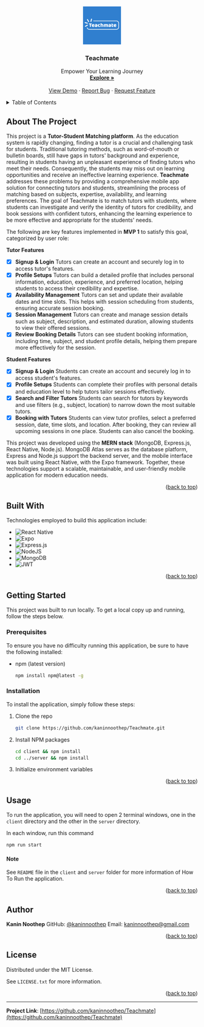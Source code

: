 <a name="readme-top"></a>

<!-- PROJECT LOGO -->
<br />
<div align="center">
  <a href="https://github.com/kaninnoothep/Teachmate">
    <img src="client/assets/images/adaptive-icon.png" alt="Logo" width="100" height="100">
  </a>

  <h3 align="center">Teachmate</h3>

  <p align="center">
    Empower Your Learning Journey
    <br />
    <a href="https://github.com/kaninnoothep/Teachmate"><strong>Explore »</strong></a>
    <br />
    <br />
    <a href="https://drive.google.com/file/d/1lDS2fPy3Nth1clOyNSEFzVpQRRPOf5o2/view?usp=sharing">View Demo</a>
    ·
    <a href="https://github.com/kaninnoothep/Teachmate/issues/new?labels=bug&template=bug-report---.md">Report Bug</a>
    ·
    <a href="https://github.com/kaninnoothep/Teachmate/issues/new?labels=enhancement&template=feature-request---.md">Request Feature</a>
  </p>
</div>

<!-- TABLE OF CONTENTS -->
<details>
  <summary>Table of Contents</summary>
  <ol>
    <li>
      <a href="#about-the-project">About The Project</a>
      <ul>
        <li><a href="#built-with">Built With</a></li>
      </ul>
    </li>
    <li>
      <a href="#getting-started">Getting Started</a>
      <ul>
        <li><a href="#prerequisites">Prerequisites</a></li>
        <li><a href="#installation">Installation</a></li>
      </ul>
    </li>
    <li><a href="#usage">Usage</a></li>
    <li><a href="#author">Author</a></li>
    <li><a href="#license">License</a></li>
  </ol>
</details>

<!-- ABOUT THE PROJECT -->

## About The Project

This project is a **Tutor-Student Matching platform**. As the education system is rapidly changing, finding a tutor is a crucial and challenging task for students. Traditional tutoring methods, such as word-of-mouth or bulletin boards, still have gaps in tutors' background and experience, resulting in students having an unpleasant experience of finding tutors who meet their needs. Consequently, the students may miss out on learning opportunities and receive an ineffective learning experience. **Teachmate** addresses these problems by providing a comprehensive mobile app solution for connecting tutors and students, streamlining the process of matching based on subjects, expertise, availability, and learning preferences. The goal of Teachmate is to match tutors with students, where students can investigate and verify the identity of tutors for credibility, and book sessions with confident tutors, enhancing the learning experience to be more effective and appropriate for the students' needs.

The following are key features implemented in **MVP 1** to satisfy this goal, categorized by user role:

**Tutor Features**

- [x] **Signup & Login**
      Tutors can create an account and securely log in to access tutor's features.
- [x] **Profile Setups**
      Tutors can build a detailed profile that includes personal information, education, experience, and preferred location, helping students to access their credibility and expertise.
- [x] **Availability Management**
      Tutors can set and update their available dates and time slots. This helps with session scheduling from students, ensuring accurate session booking.
- [x] **Session Management**
      Tutors can create and manage session details such as subject, description, and estimated duration, allowing students to view their offered sessions.
- [x] **Review Booking Details**
      Tutors can see student booking information, including time, subject, and student profile details, helping them prepare more effectively for the session.

**Student Features**

- [x] **Signup & Login**
      Students can create an account and securely log in to access student's features.
- [x] **Profile Setups**
      Students can complete their profiles with personal details and education level to help tutors tailor sessions effectively.
- [x] **Search and Filter Tutors**
      Students can search for tutors by keywords and use filters (e.g., subject, location) to narrow down the most suitable tutors.
- [x] **Booking with Tutors**
      Students can view tutor profiles, select a preferred session, date, time slots, and location. After booking, they can review all upcoming sessions in one place. Students can also cancel the booking.

This project was developed using the **MERN stack** (MongoDB, Express.js, React Native, Node.js). MongoDB Atlas serves as the database platform, Express and Node.js support the backend server, and the mobile interface was built using React Native, with the Expo framework. Together, these technologies support a scalable, maintainable, and user-friendly mobile application for modern education needs.

<p align="right">(<a href="#readme-top">back to top</a>)</p>

## Built With

Technologies employed to build this application include:

- ![React Native](https://img.shields.io/badge/React_Native-%2320232a.svg?logo=react&logoColor=%2361DAFB)
- ![Expo](https://img.shields.io/badge/Expo-000020?logo=expo&logoColor=fff)
- ![Express.js](https://img.shields.io/badge/express.js-%23404d59.svg?style=for-the-badge&logo=express&logoColor=%2361DAFB)
- ![NodeJS](https://img.shields.io/badge/node.js-6DA55F?style=for-the-badge&logo=node.js&logoColor=white)
- ![MongoDB](https://img.shields.io/badge/MongoDB-%234ea94b.svg?style=for-the-badge&logo=mongodb&logoColor=white)
- ![JWT](https://img.shields.io/badge/JWT-black?style=for-the-badge&logo=JSON%20web%20tokens)

<p align="right">(<a href="#readme-top">back to top</a>)</p>

<!-- GETTING STARTED -->

## Getting Started

This project was built to run locally. To get a local copy up and running, follow the steps below.

### Prerequisites

To ensure you have no difficulty running this application, be sure to have the following installed:

- npm (latest version)
  ```sh
  npm install npm@latest -g
  ```

### Installation

To install the application, simply follow these steps:

1. Clone the repo
   ```sh
   git clone https://github.com/kaninnoothep/Teachmate.git
   ```
2. Install NPM packages
   ```sh
   cd client && npm install
   cd ../server && npm install
   ```
3. Initialize environment variables

<p align="right">(<a href="#readme-top">back to top</a>)</p>

<!-- USAGE -->

## Usage

To run the application, you will need to open 2 terminal windows, one in the `client` directory and the other in the `server` directory.

In each window, run this command

```sh
npm run start
```

#### Note

See `README` file in the `client` and `server` folder for more information of How To Run the application.

<p align="right">(<a href="#readme-top">back to top</a>)</p>

<!-- CONTACT -->

## Author

**Kanin Noothep**
GitHub: [@kaninnoothep](https://github.com/kaninnoothep)
Email: [kaninnoothep@gmail.com](mailto:kaninnoothep@gmail.com)

<p align="right">(<a href="#readme-top">back to top</a>)</p>

<!-- LICENSE -->

## License

Distributed under the MIT License.

See `LICENSE.txt` for more information.

<p align="right">(<a href="#readme-top">back to top</a>)</p>

---

**Project Link**: [https://github.com/kaninnoothep/Teachmate](https://github.com/kaninnoothep/Teachmate)
